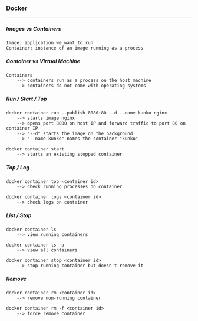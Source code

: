 ### Docker
---
##### Images vs Containers 
```
Image: application we want to run 
Container: instance of an image running as a process 
```

##### Container vs Virtual Machine 
```
Containers 
    --> containers run as a process on the host machine 
    --> containers do not come with operating systems 
```

##### Run / Start / Top 
```
docker container run --publish 8080:80 --d --name kunko nginx 
    --> starts image nginx
    --> opens port 8080 on host IP and forward traffic to port 80 on container IP
    --> "--d" starts the image on the background 
    --> "--name kunko" names the container "kunko"

docker container start 
    --> starts an existing stopped container
```

##### Top / Log
```
docker container top <container id>
    --> check running processes on container 

docker container logs <container id>
    --> check logs on container 
```

##### List / Stop
```
docker container ls 
    --> view running containers  

docker container ls -a 
    --> view all containers 

docker container stop <container id> 
    --> stop running container but doesn't remove it 
```

##### Remove
```
docker container rm <container id> 
    --> remove non-running container 

docker container rm -f <container id> 
    --> force remove container 
```
